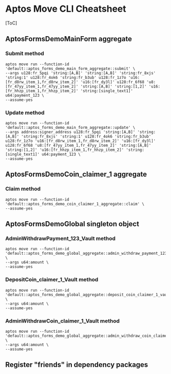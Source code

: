 # Aptos Move CLI Cheatsheet

[ToC]

## AptosFormsDemoMainForm aggregate

### Submit method

```shell
aptos move run --function-id 'default::aptos_forms_demo_main_form_aggregate::submit' \
--args u128:fr_5pqi 'string:[A,B]' 'string:[A,B]' 'string:fr_8xjs' 'string:1' u128:fr_4ok6 'string:fr_b3ub' u128:fr_1z7o 'u16:[fr_d8rw_item_1,fr_d8rw_item_2]' 'u16:[fr_dy3l]' u128:fr_6f68 'u8:[fr_47yy_item_1,fr_47yy_item_2]' 'string:[A,B]' 'string:[1,2]' 'u16:[fr_hhzp_item_1,fr_hhzp_item_2]' 'string:[single_text1]' u64:payment_123 \
--assume-yes
```

### Update method

```shell
aptos move run --function-id 'default::aptos_forms_demo_main_form_aggregate::update' \
--args address:signer_address u128:fr_5pqi 'string:[A,B]' 'string:[A,B]' 'string:fr_8xjs' 'string:1' u128:fr_4ok6 'string:fr_b3ub' u128:fr_1z7o 'u16:[fr_d8rw_item_1,fr_d8rw_item_2]' 'u16:[fr_dy3l]' u128:fr_6f68 'u8:[fr_47yy_item_1,fr_47yy_item_2]' 'string:[A,B]' 'string:[1,2]' 'u16:[fr_hhzp_item_1,fr_hhzp_item_2]' 'string:[single_text1]' u64:payment_123 \
--assume-yes
```

## AptosFormsDemoCoin_claimer_1 aggregate

### Claim method

```shell
aptos move run --function-id 'default::aptos_forms_demo_coin_claimer_1_aggregate::claim' \
--assume-yes
```

## AptosFormsDemoGlobal singleton object

### AdminWithdrawPayment_123_Vault method

```shell
aptos move run --function-id 'default::aptos_forms_demo_global_aggregate::admin_withdraw_payment_123_vault' \
--args u64:amount \
--assume-yes
```

### DepositCoin_claimer_1_Vault method

```shell
aptos move run --function-id 'default::aptos_forms_demo_global_aggregate::deposit_coin_claimer_1_vault' \
--args u64:amount \
--assume-yes
```

### AdminWithdrawCoin_claimer_1_Vault method

```shell
aptos move run --function-id 'default::aptos_forms_demo_global_aggregate::admin_withdraw_coin_claimer_1_vault' \
--args u64:amount \
--assume-yes
```

## Register "friends" in dependency packages

